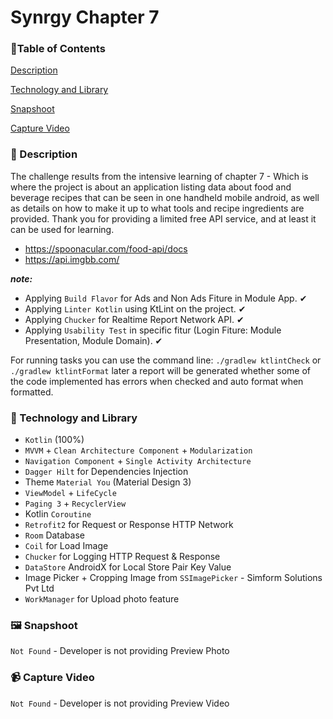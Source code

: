 # Synrgy Chapter 7

### 🚩Table of Contents

[Description](https://github.com/anantyan/SynrgyChapter7#-description)

[Technology and Library](https://github.com/anantyan/SynrgyChapter7#-technology-and-library)

[Snapshoot](https://github.com/anantyan/SynrgyChapter7#%EF%B8%8F-snapshoot)

[Capture Video](https://github.com/anantyan/SynrgyChapter7#-capture-video)

### 📌 Description

The challenge results from the intensive learning of chapter 7 - Which is where the project is about an application listing data about food and beverage recipes that can be seen in one handheld mobile android, as well as details on how to make it up to what tools and recipe ingredients are provided. Thank you for providing a limited free API service, and at least it can be used for learning.
- https://spoonacular.com/food-api/docs
- https://api.imgbb.com/

***note:*** 

- Applying `Build Flavor` for Ads and Non Ads Fiture in Module App. ✔
- Applying `Linter Kotlin` using KtLint on the project. ✔
- Applying `Chucker` for Realtime Report Network API. ✔
- Applying `Usability Test` in specific fitur (Login Fiture: Module Presentation, Module Domain). ✔

For running tasks you can use the command line: `./gradlew ktlintCheck` or `./gradlew ktlintFormat` later a report will be generated whether some of the code implemented has errors when checked and auto format when formatted.

### 👣 Technology and Library

- `Kotlin` (100%)
- `MVVM` + `Clean Architecture Component` + `Modularization`
- `Navigation Component` + `Single Activity Architecture`
- `Dagger Hilt` for Dependencies Injection
- Theme `Material You` (Material Design 3)
- `ViewModel` + `LifeCycle`
- `Paging 3` + `RecyclerView`
- Kotlin `Coroutine`
- `Retrofit2` for Request or Response HTTP Network
- `Room` Database
- `Coil` for Load Image
- `Chucker` for Logging HTTP Request & Response
- `DataStore` AndroidX for Local Store Pair Key Value
- Image Picker + Cropping Image from `SSImagePicker` - Simform Solutions Pvt Ltd
- `WorkManager` for Upload photo feature

### 🖼️ Snapshoot

`Not Found` - Developer is not providing Preview Photo

### 📹 Capture Video

`Not Found` - Developer is not providing Preview Video

